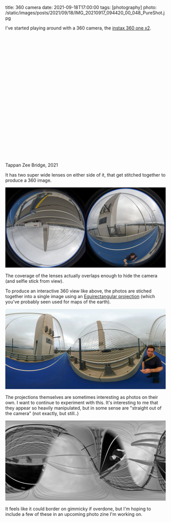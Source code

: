 title: 360 camera
date: 2021-09-18T17:00:00
tags: [photography]
photo: /static/images/posts/2021/09/18/IMG_20210917_094420_00_048_PureShot.jpg

I've started playing around with a 360 camera, the [instax 360 one x2](https://amzn.to/3ApnvZd).

<script type="text/javascript" src="https://cdn.jsdelivr.net/npm/pannellum@2.5.6/build/pannellum.js"></script>
<style>
  #panorama {
    width: 600px;
    height: 400px;
}    
</style>

 <link rel="stylesheet" href="https://cdn.jsdelivr.net/npm/pannellum@2.5.6/build/pannellum.css"/>

<div id="panorama"></div>
<figcaption>Tappan Zee Bridge, 2021</figcaption>

<script>
var image = "/static/images/posts/2021/09/18/IMG_20210917_094313_00_043_PureShot.jpg"
pannellum.viewer('panorama', {
    "panorama": image,
    "autoLoad": true
});
</script>

It has two super wide lenses on either side of it, that get stitched together to produce a 360 image.

![Tappan Zee Bridge, 2021](/static/images/posts/2021/09/18/IMG_20210917_094220_00_040.jpg)

The coverage of the lenses actually overlaps enough to hide the camera (and selfie stick from view).

To produce an interactive 360 view like above, the photos are stiched together into a single image using an [Equirectangular projection](https://en.wikipedia.org/wiki/Equirectangular_projection) (which you've probably seen used for maps of the earth).

![Tappan Zee Bridge, 2021](/static/images/posts/2021/09/18/IMG_20210917_094849_00_076.jpg)

The projections themselves are sometimes interesting as photos on their own. I want to continue to experiment with this. It's interesting to me that they appear so heavily manipulated, but in some sense are "straight out of the camera" (not exactly, but still..)

![Tappan Zee Bridge, 2021](/static/images/posts/2021/09/18/IMG_20210917_094420_00_048_PureShot.jpg)

It feels like it could border on gimmicky if overdone, but I'm hoping to include a few of these in an upcoming photo zine I'm working on.

